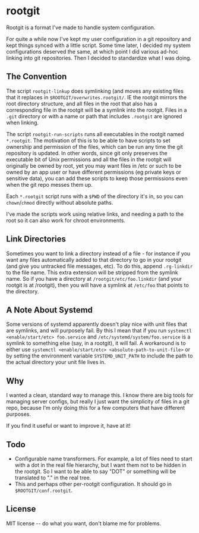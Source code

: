 rootgit
=======

Rootgit is a format I've made to handle system configuration.

For quite a while now I've kept my user configuration in a git repository
and kept things synced with a little script.  Some time later, I decided
my system configurations deserved the same, at which point I did
various ad-hoc linking into git repositories.  Then I decided to standardize
what I was doing.

The Convention
--------------

The script `rootgit-linkup` does symlinking (and moves any existing
files that it replaces in `$ROOTGIT/overwrites.rootgit/`.  IE the rootgit
mirrors the root directory structure, and all files in the root that
also has a corresponding file in the rootgit will be a symlink into the
rootgit.  Files in a `.git` directory or with a name or path that
includes `.rootgit` are ignored when linking.

The script `rootgit-run-scripts` runs all executables in the rootgit
named `*.rootgit`.  The motivation of this is to be able to have scripts
to set ownership and permission of the files, which can be run any time
the git repository is updated.  In other words, since git only preserves
the executable bit of Unix permissions and all the files in the rootgit
will originally be owned by root, yet you may want files in /etc or
such to be owned by an app user or have different permissions (eg private
keys or sensitive data), you can add these scripts to keep those
permissions even when the git repo messes them up.

Each `*.rootgit` script runs with a `$PWD` of the directory it's in,
so you can `chown`/`chmod` directly without absolute paths.

I've made the scripts work using relative links, and needing a path
to the root so it can also work for chroot environments.

Link Directories
----------------

Sometimes you want to link a directory instead of a file - for instance if you
want any files automatically added to that directory to go in your rootgit (and
give you untracked file messages, etc).  To do this, append `.rg-linkdir` to
the file name.  This extra extension will be stripped from the symlink name.
So if you have a directory at `/rootgit/etc/foo.linkdir` (and your rootgit is
at /rootgit), then you will have a symlink at `/etc/foo` that points to the
directory.

A Note About Systemd
--------------------

Some versions of systemd apparently doesn't play nice with unit files that are
symlinks, and will purposely fail.  By this I mean that if you run `systemctl
<enable/start/etc> foo.service` and `/etc/systemd/system/foo.service` is a
symlink to something else (say, in a rootgit), it will fail.  A workaround is
to either use `systemctl <enable/start/etc> <absolute-path-to-unit-file>` or by
setting the environment variable `SYSTEMD_UNIT_PATH` to include the path to the
actual directory your unit file lives in.

Why
---

I wanted a clean, standard way to manage this.  I know there are big tools for
managing server configs, but really I just want the simplicity of files in
a git repo, because I'm only doing this for a few computers that have
different purposes.

If you find it useful or want to improve it, have at it!

Todo
----

- Configurable name transformers.  For example, a lot of files need to start
  with a dot in the real file hierarchy, but I want them not to be hidden
  in the rootgit.  So I want to be able to say "DOT" or something will be
  translated to "." in the real tree.
- This and perhaps other per-rootgit configuration.  It should go in
  `$ROOTGIT/conf.rootgit`.

License
-------

MIT license -- do what you want, don't blame me for problems.
